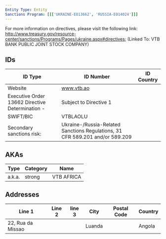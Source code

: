 ```yaml
---
Entity Type: Entity
Sanctions Program: [[['UKRAINE-EO13662', 'RUSSIA-EO14024']]]
---
```

For more information on directives, please visit the following link: http://www.treasury.gov/resource-center/sanctions/Programs/Pages/ukraine.aspx#directives; (Linked To: VTB BANK PUBLIC JOINT STOCK COMPANY)

## IDs
| ID Type | ID Number | ID Country |
|---------|-----------|------------|
| Website | www.vtb.ao |  |
| Executive Order 13662 Directive Determination - | Subject to Directive 1 |  |
| SWIFT/BIC | VTBLAOLU |  |
| Secondary sanctions risk: | Ukraine-/Russia-Related Sanctions Regulations, 31 CFR 589.201 and/or 589.209 |  |


## AKAs
| Type | Category | Name      | 
|------|----------|-----------|
| a.k.a. | strong | VTB AFRICA |


## Addresses
| Line 1 | Line 2 | line 3 | City | Postal Code| Country | 
|--------|--------|--------|------|------------|---------|
| 22, Rua da Missao |  |  | Luanda |  | Angola |

